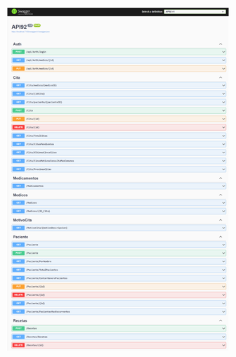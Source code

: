 ![Image Alt](https://github.com/Guillermofr29/SaludMed-BackEnd/blob/master/BackEnd-SaludMed.png?raw=true)
